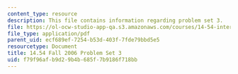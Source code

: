 ```yaml
---
content_type: resource
description: This file contains information regarding problem set 3.
file: https://ol-ocw-studio-app-qa.s3.amazonaws.com/courses/14-54-international-trade-fall-2016/f79f96afb9d29b4b685f7b9186f718bb_MIT14_54F16_ProblemSet3.pdf
file_type: application/pdf
parent_uid: ecf689ef-7254-b53d-403f-7fde79bbd5e5
resourcetype: Document
title: 14.54 Fall 2006 Problem Set 3
uid: f79f96af-b9d2-9b4b-685f-7b9186f718bb
---
```

